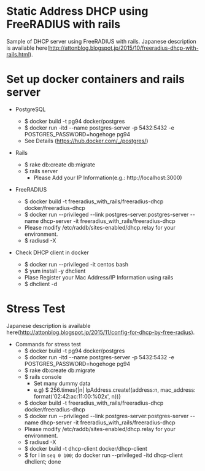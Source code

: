 # Static Address DHCP using FreeRADIUS with rails
Sample of DHCP server using FreeRADIUS with rails.
Japanese description is available here(http://attonblog.blogspot.jp/2015/10/freeradius-dhcp-with-rails.html).

# Set up docker containers and rails server
* PostgreSQL
    * $ docker build -t pg94 docker/postgres
    * $ docker run -itd --name postgres-server -p 5432:5432 -e POSTGRES_PASSWORD=hogehoge pg94
    * See Details (https://hub.docker.com/_/postgres/)

* Rails
    * $ rake db:create db:migrate
    * $ rails server
        * Please Add your IP Information(e.g.: http://localhost:3000)

* FreeRADIUS
    * $ docker build -t freeradius_with_rails/freeradius-dhcp docker/freeradius-dhcp
    * $ docker run --privileged --link postgres-server:postgres-server --name dhcp-server -it freeradius_with_rails/freeradius-dhcp
    * Please modify /etc/raddb/sites-enabled/dhcp.relay for your environment.
    * $ radiusd -X

* Check DHCP client in docker
    * $ docker run --privileged -it centos bash
    * $ yum install -y dhclient
    * Plase Register your Mac Address/IP Information using rails
    * $ dhclient -d


# Stress Test
Japanese description is available here(http://attonblog.blogspot.jp/2015/11/config-for-dhcp-by-free-radius).

* Commands for stress test
    * $ docker build -t pg94 docker/postgres
    * $ docker run -itd --name postgres-server -p 5432:5432 -e POSTGRES_PASSWORD=hogehoge pg94
    * $ rake db:create db:migrate
    * $ rails console
        * Set many dummy data
        * e.g) $ 256.times{|n| IpAddress.create!(address:n, mac_address: format('02:42:ac:11:00:%02x', n))}
    * $ docker build -t freeradius_with_rails/freeradius-dhcp docker/freeradius-dhcp
    * $ docker run --privileged --link postgres-server:postgres-server --name dhcp-server -it freeradius_with_rails/freeradius-dhcp
    * Please modify /etc/raddb/sites-enabled/dhcp.relay for your environment.
    * $ radiusd -X
    * $ docker build -t dhcp-client docker/dhcp-client
    * $ for i in `seq 0 100`; do docker run --privileged -itd dhcp-client dhclient; done
